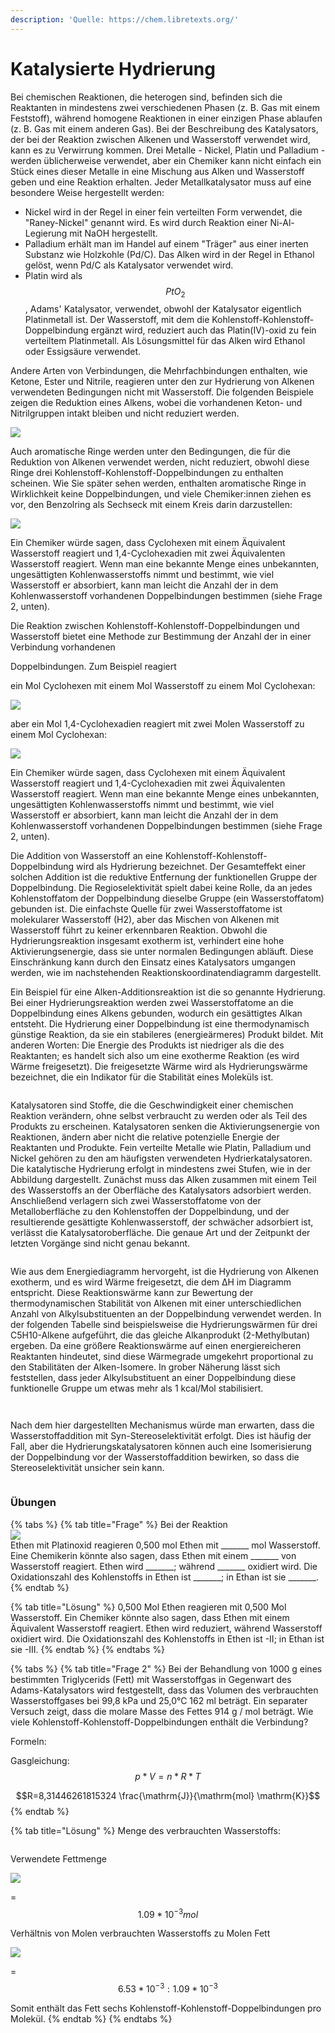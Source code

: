 ```yaml
---
description: 'Quelle: https://chem.libretexts.org/'
---
```


# Katalysierte Hydrierung

Bei chemischen Reaktionen, die heterogen sind, befinden sich die Reaktanten in mindestens zwei verschiedenen Phasen (z. B. Gas mit einem Feststoff), während homogene Reaktionen in einer einzigen Phase ablaufen (z. B. Gas mit einem anderen Gas). Bei der Beschreibung des Katalysators, der bei der Reaktion zwischen Alkenen und Wasserstoff verwendet wird, kann es zu Verwirrung kommen. Drei Metalle - Nickel, Platin und Palladium - werden üblicherweise verwendet, aber ein Chemiker kann nicht einfach ein Stück eines dieser Metalle in eine Mischung aus Alken und Wasserstoff geben und eine Reaktion erhalten. Jeder Metallkatalysator muss auf eine besondere Weise hergestellt werden:&#x20;

* Nickel wird in der Regel in einer fein verteilten Form verwendet, die "Raney-Nickel" genannt wird. Es wird durch Reaktion einer Ni-Al-Legierung mit NaOH hergestellt.&#x20;
* Palladium erhält man im Handel auf einem "Träger" aus einer inerten Substanz wie Holzkohle (Pd/C). Das Alken wird in der Regel in Ethanol gelöst, wenn Pd/C als Katalysator verwendet wird.&#x20;
* Platin wird als $$PtO_2$$, Adams' Katalysator, verwendet, obwohl der Katalysator eigentlich Platinmetall ist. Der Wasserstoff, mit dem die Kohlenstoff-Kohlenstoff-Doppelbindung ergänzt wird, reduziert auch das Platin(IV)-oxid zu fein verteiltem Platinmetall. Als Lösungsmittel für das Alken wird Ethanol oder Essigsäure verwendet.&#x20;

Andere Arten von Verbindungen, die Mehrfachbindungen enthalten, wie Ketone, Ester und Nitrile, reagieren unter den zur Hydrierung von Alkenen verwendeten Bedingungen nicht mit Wasserstoff. Die folgenden Beispiele zeigen die Reduktion eines Alkens, wobei die vorhandenen Keton- und Nitrilgruppen intakt bleiben und nicht reduziert werden.

![](<../../.gitbook/assets/image (67).png>)

Auch aromatische Ringe werden unter den Bedingungen, die für die Reduktion von Alkenen verwendet werden, nicht reduziert, obwohl diese Ringe drei Kohlenstoff-Kohlenstoff-Doppelbindungen zu enthalten scheinen. Wie Sie später sehen werden, enthalten aromatische Ringe in Wirklichkeit keine Doppelbindungen, und viele Chemiker:innen ziehen es vor, den Benzolring als Sechseck mit einem Kreis darin darzustellen:

![](<../../.gitbook/assets/image (33).png>)

Ein Chemiker würde sagen, dass Cyclohexen mit einem Äquivalent Wasserstoff reagiert und 1,4-Cyclohexadien mit zwei Äquivalenten Wasserstoff reagiert. Wenn man eine bekannte Menge eines unbekannten, ungesättigten Kohlenwasserstoffs nimmt und bestimmt, wie viel Wasserstoff er absorbiert, kann man leicht die Anzahl der in dem Kohlenwasserstoff vorhandenen Doppelbindungen bestimmen (siehe Frage 2, unten).

Die Reaktion zwischen Kohlenstoff-Kohlenstoff-Doppelbindungen und Wasserstoff bietet eine Methode zur Bestimmung der Anzahl der in einer Verbindung vorhandenen&#x20;

Doppelbindungen. Zum Beispiel reagiert

&#x20;ein Mol Cyclohexen mit einem Mol Wasserstoff zu einem Mol Cyclohexan:

![](<../../.gitbook/assets/image (47).png>)

aber ein Mol 1,4-Cyclohexadien reagiert mit zwei Molen Wasserstoff zu einem Mol Cyclohexan:

![](<../../.gitbook/assets/image (55).png>)

Ein Chemiker würde sagen, dass Cyclohexen mit einem Äquivalent Wasserstoff reagiert und 1,4-Cyclohexadien mit zwei Äquivalenten Wasserstoff reagiert. Wenn man eine bekannte Menge eines unbekannten, ungesättigten Kohlenwasserstoffs nimmt und bestimmt, wie viel Wasserstoff er absorbiert, kann man leicht die Anzahl der in dem Kohlenwasserstoff vorhandenen Doppelbindungen bestimmen (siehe Frage 2, unten).

Die Addition von Wasserstoff an eine Kohlenstoff-Kohlenstoff-Doppelbindung wird als Hydrierung bezeichnet. Der Gesamteffekt einer solchen Addition ist die reduktive Entfernung der funktionellen Gruppe der Doppelbindung. Die Regioselektivität spielt dabei keine Rolle, da an jedes Kohlenstoffatom der Doppelbindung dieselbe Gruppe (ein Wasserstoffatom) gebunden ist. Die einfachste Quelle für zwei Wasserstoffatome ist molekularer Wasserstoff (H2), aber das Mischen von Alkenen mit Wasserstoff führt zu keiner erkennbaren Reaktion. Obwohl die Hydrierungsreaktion insgesamt exotherm ist, verhindert eine hohe Aktivierungsenergie, dass sie unter normalen Bedingungen abläuft. Diese Einschränkung kann durch den Einsatz eines Katalysators umgangen werden, wie im nachstehenden Reaktionskoordinatendiagramm dargestellt.

Ein Beispiel für eine Alken-Additionsreaktion ist die so genannte Hydrierung. Bei einer Hydrierungsreaktion werden zwei Wasserstoffatome an die Doppelbindung eines Alkens gebunden, wodurch ein gesättigtes Alkan entsteht. Die Hydrierung einer Doppelbindung ist eine thermodynamisch günstige Reaktion, da sie ein stabileres (energieärmeres) Produkt bildet. Mit anderen Worten: Die Energie des Produkts ist niedriger als die des Reaktanten; es handelt sich also um eine exotherme Reaktion (es wird Wärme freigesetzt). Die freigesetzte Wärme wird als Hydrierungswärme bezeichnet, die ein Indikator für die Stabilität eines Moleküls ist.

<figure><img src="../../.gitbook/assets/image (59).png" alt=""><figcaption></figcaption></figure>

Katalysatoren sind Stoffe, die die Geschwindigkeit einer chemischen Reaktion verändern, ohne selbst verbraucht zu werden oder als Teil des Produkts zu erscheinen. Katalysatoren senken die Aktivierungsenergie von Reaktionen, ändern aber nicht die relative potenzielle Energie der Reaktanten und Produkte. Fein verteilte Metalle wie Platin, Palladium und Nickel gehören zu den am häufigsten verwendeten Hydrierkatalysatoren. Die katalytische Hydrierung erfolgt in mindestens zwei Stufen, wie in der Abbildung dargestellt. Zunächst muss das Alken zusammen mit einem Teil des Wasserstoffs an der Oberfläche des Katalysators adsorbiert werden. Anschließend verlagern sich zwei Wasserstoffatome von der Metalloberfläche zu den Kohlenstoffen der Doppelbindung, und der resultierende gesättigte Kohlenwasserstoff, der schwächer adsorbiert ist, verlässt die Katalysatoroberfläche. Die genaue Art und der Zeitpunkt der letzten Vorgänge sind nicht genau bekannt.

<figure><img src="../../.gitbook/assets/image (37).png" alt=""><figcaption></figcaption></figure>

Wie aus dem Energiediagramm hervorgeht, ist die Hydrierung von Alkenen exotherm, und es wird Wärme freigesetzt, die dem ΔH im Diagramm entspricht. Diese Reaktionswärme kann zur Bewertung der thermodynamischen Stabilität von Alkenen mit einer unterschiedlichen Anzahl von Alkylsubstituenten an der Doppelbindung verwendet werden. In der folgenden Tabelle sind beispielsweise die Hydrierungswärmen für drei C5H10-Alkene aufgeführt, die das gleiche Alkanprodukt (2-Methylbutan) ergeben. Da eine größere Reaktionswärme auf einen energiereicheren Reaktanten hindeutet, sind diese Wärmegrade umgekehrt proportional zu den Stabilitäten der Alken-Isomere. In grober Näherung lässt sich feststellen, dass jeder Alkylsubstituent an einer Doppelbindung diese funktionelle Gruppe um etwas mehr als 1 kcal/Mol stabilisiert.

<figure><img src="../../.gitbook/assets/image (60).png" alt=""><figcaption></figcaption></figure>

<figure><img src="../../.gitbook/assets/image (51).png" alt=""><figcaption></figcaption></figure>

Nach dem hier dargestellten Mechanismus würde man erwarten, dass die Wasserstoffaddition mit Syn-Stereoselektivität erfolgt. Dies ist häufig der Fall, aber die Hydrierungskatalysatoren können auch eine Isomerisierung der Doppelbindung vor der Wasserstoffaddition bewirken, so dass die Stereoselektivität unsicher sein kann.

<figure><img src="../../.gitbook/assets/image (63).png" alt=""><figcaption></figcaption></figure>

### Übungen

{% tabs %}
{% tab title="Frage" %}
Bei der Reaktion\
![](<../../.gitbook/assets/image (5) (1) (1) (1).png>)\
Ethen mit Platinoxid reagieren 0,500 mol Ethen mit \_\_\_\_\_\_\_ mol Wasserstoff. Eine Chemikerin könnte also sagen, dass Ethen mit einem \_\_\_\_\_\_\_ von Wasserstoff reagiert. Ethen wird \_\_\_\_\_\_\_; während \_\_\_\_\_\_\_ oxidiert wird. Die Oxidationszahl des Kohlenstoffs in Ethen ist \_\_\_\_\_\_\_; in Ethan ist sie \_\_\_\_\_\_\_.&#x20;
{% endtab %}

{% tab title="Lösung" %}
0,500 Mol Ethen reagieren mit 0,500 Mol Wasserstoff. Ein Chemiker könnte also sagen, dass Ethen mit einem Äquivalent Wasserstoff reagiert. Ethen wird reduziert, während Wasserstoff oxidiert wird. Die Oxidationszahl des Kohlenstoffs in Ethen ist -II; in Ethan ist sie -III.
{% endtab %}
{% endtabs %}

{% tabs %}
{% tab title="Frage 2" %}
Bei der Behandlung von 1000 g eines bestimmten Triglycerids (Fett) mit Wasserstoffgas in Gegenwart des Adams-Katalysators wird festgestellt, dass das Volumen des verbrauchten Wasserstoffgases bei 99,8 kPa und 25,0°C 162 ml beträgt. Ein separater Versuch zeigt, dass die molare Masse des Fettes 914 g / mol beträgt. Wie viele Kohlenstoff-Kohlenstoff-Doppelbindungen enthält die Verbindung?

Formeln:

Gasgleichung:\
$$p*V = n*R*T$$

$$R=8,31446261815324 \frac{\mathrm{J}}{\mathrm{mol} \mathrm{K}}$$
{% endtab %}

{% tab title="Lösung" %}
Menge des verbrauchten Wasserstoffs:

<figure><img src="../../.gitbook/assets/image (41).png" alt=""><figcaption></figcaption></figure>

Verwendete Fettmenge

![](<../../.gitbook/assets/image (54).png>)

\= $$1.09*10^{-3} mol$$

Verhältnis von Molen verbrauchten Wasserstoffs zu Molen Fett

![](<../../.gitbook/assets/image (43).png>)

\= $$6.53*10^{-3} : 1.09 * 10^{-3}$$

Somit enthält das Fett sechs Kohlenstoff-Kohlenstoff-Doppelbindungen pro Molekül.
{% endtab %}
{% endtabs %}

